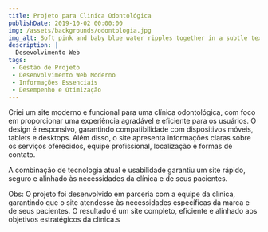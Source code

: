 ```yaml
---
title: Projeto para Clinica Odontológica
publishDate: 2019-10-02 00:00:00
img: /assets/backgrounds/odontologia.jpg
img_alt: Soft pink and baby blue water ripples together in a subtle texture.
description: |
  Desevolvimento Web
tags:
 - Gestão de Projeto
 - Desenvolvimento Web Moderno
 - Informações Essenciais
 - Desempenho e Otimização
---
```


Criei um site moderno e funcional para uma clínica odontológica, com foco em proporcionar uma experiência agradável e eficiente para os usuários. O design é responsivo, garantindo compatibilidade com dispositivos móveis, tablets e desktops. Além disso, o site apresenta informações claras sobre os serviços oferecidos, equipe profissional, localização e formas de contato.

A combinação de tecnologia atual e usabilidade garantiu um site rápido, seguro e alinhado às necessidades da clínica e de seus pacientes.

Obs: O projeto foi desenvolvido em parceria com a equipe da clínica, garantindo que o site atendesse às necessidades específicas da marca e de seus pacientes. O resultado é um site completo, eficiente e alinhado aos objetivos estratégicos da clínica.s